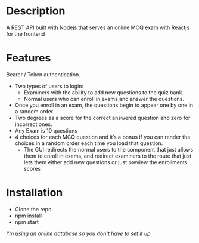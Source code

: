 # Description
A REST API built with Nodejs that serves an online MCQ exam with Reactjs for the frontend

# Features
Bearer / Token authentication.
- Two types of users to login:
    - Examiners with the ability to add new questions to the quiz bank.
    - Normal users who can enroll in exams and answer the questions.
- Once you enroll in an exam, the questions begin to appear one by one in a random order.
- Two degrees as a score for the correct answered question and zero for incorrect ones.
- Any Exam is 10 questions
- 4 choices for each MCQ question and it’s a bonus if you can render the choices in a random order each time you load that question.
    - The GUI redirects the normal users to the component that just allows them to
enroll in exams, and redirect examiners to the route that just lets them either add
new questions or just preview the enrollments scores
# Installation
- Clone the repo
- npm install
- npm start

*I'm using an online database so you don't have to set it up*
